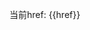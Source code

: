 当前href: {{href}}

<script setup>
import {onMounted} from 'vue';
const href = ref('');
onMounted(()=>{
    href.value = location.href;
    console.log(href.value)
})
</script>